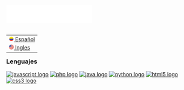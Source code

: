 <img src="Images/svg/header_es.svg"></img>


<table align="right">
 <tr><td><a href="README.md"><img src="Images/colombia.png" height="13"> Español </a></td></tr>
 <tr><td><a href="README_fr.md"><img src="Images/usa.png" height="13"> Ingles </a></td></tr>
</table>


### Lenguajes
<div align="left">  
<a href="https://www.javascript.com/" target="_blank" rel="noreferrer"><img src="https://cdn.jsdelivr.net/gh/devicons/devicon/icons/javascript/javascript-original.svg" height="40" width="50" alt="javascript logo"/></a>  
<a href="https://www.php.net/" target="_blank" rel="noreferrer"><img src="https://cdn.jsdelivr.net/gh/devicons/devicon/icons/php/php-original.svg" height="40" width="50" alt="php logo"  /></a>  
<a href="https://www.java.com/" target="_blank" rel="noreferrer"><img src="https://cdn.jsdelivr.net/gh/devicons/devicon/icons/java/java-original.svg" height="40" width="50" alt="java logo"  /></a>  
<a href="https://www.python.org/" target="_blank" rel="noreferrer"><img src="https://cdn.jsdelivr.net/gh/devicons/devicon/icons/python/python-original.svg" height="40" width="50" alt="python logo"  /></a> 
<a href="https://en.wikipedia.org/wiki/HTML5" target="_blank" rel="noreferrer"><img src="https://cdn.jsdelivr.net/gh/devicons/devicon/icons/html5/html5-original.svg" height="40" width="50" alt="html5 logo"  /></a>  
<a href="https://www.w3schools.com/css/" target="_blank" rel="noreferrer"><img src="https://cdn.jsdelivr.net/gh/devicons/devicon/icons/css3/css3-original.svg" height="40" width="50" alt="css3 logo"  /></a>  
</div>

###
